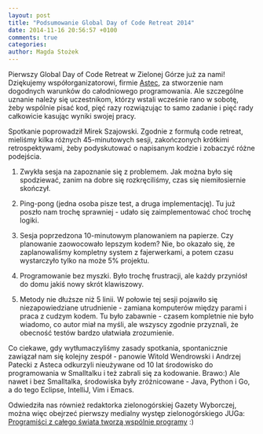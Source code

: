 ```yaml
---
layout: post
title: "Podsumowanie Global Day of Code Retreat 2014"
date: 2014-11-16 20:56:57 +0100
comments: true
categories: 
author: Magda Stożek
---
```

Pierwszy Global Day of Code Retreat w Zielonej Górze już za nami! Dziękujemy współorganizatorowi, firmie <a href="http://www.astec.net/pl/" target="_blank">Astec</a>, za stworzenie nam dogodnych warunków do całodniowego programowania. Ale szczególne uznanie należy się uczestnikom, którzy wstali wcześnie rano w sobotę, żeby wspólnie pisać kod, pięć razy rozwiązując to samo zadanie i pięć rady całkowicie kasując wyniki swojej pracy.

Spotkanie poprowadził Mirek Szajowski. Zgodnie z formułą code retreat, mieliśmy kilka różnych 45-minutowych sesji, zakończonych krótkimi retrospektywami, żeby podyskutować o napisanym kodzie i zobaczyć różne podejścia.

1.   Zwykła sesja na zapoznanie się z problemem.
Jak można było się spodziewać, zanim na dobre się rozkręciliśmy, czas się niemiłosiernie skończył.

2. Ping-pong (jedna osoba pisze test, a druga implementację). 
Tu już poszło nam trochę sprawniej - udało się zaimplementować choć trochę logiki.

3. Sesja poprzedzona 10-minutowym planowaniem na papierze.
Czy planowanie zaowocowało lepszym kodem? Nie, bo okazało się, że zaplanowaliśmy kompletny system z fajerwerkami, a potem czasu wystarczyło tylko na może 5% projektu.

4. Programowanie bez myszki.
Było trochę frustracji, ale każdy przyniósł do domu jakiś nowy skrót klawiszowy.

5. Metody nie dłuższe niż 5 linii.
W połowie tej sesji pojawiło się niezapowiedziane utrudnienie - zamiana komputerów między parami i praca z cudzym kodem. Tu było zabawnie - czasem kompletnie nie było wiadomo, co autor miał na myśli, ale wszyscy zgodnie przyznali, że obecność testów bardzo ułatwiała zrozumienie.

Co ciekawe, gdy wytłumaczyliśmy zasady spotkania, spontanicznie zawiązał nam się kolejny zespół - panowie Witold Wendrowski i Andrzej Patecki z Asteca odkurzyli nieużywane od 10 lat środowisko do programowania w Smalltalku i też zabrali się za kodowanie. Brawo:) Ale nawet i bez Smalltalka, środowiska były zróżnicowane - Java, Python i Go, a do tego Eclipse, IntelliJ, Vim i Emacs. 

Odwiedziła nas również redaktorka zielonogórskiej Gazety Wyborczej, można więc obejrzeć pierwszy medialny występ zielonogórskiego JUGa: <a href="http://zielonagora.gazeta.pl/zielonagora/1,35182,16973093,Programisci_z_calego_swiata_tworza_wspolnie_programy.html" target="_blank">Programiści z całego świata tworzą wspólnie programy</a> :)

